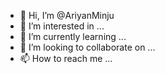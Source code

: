 - 👋 Hi, I’m @AriyanMinju
- 👀 I’m interested in ...
- 🌱 I’m currently learning ...
- 💞️ I’m looking to collaborate on ...
- 📫 How to reach me ...

<!---
AriyanMinju/AriyanMinju is a ✨ special ✨ repository because its `README.md` (this file) appears on your GitHub profile.
You can click the Preview link to take a look at your changes.
--->
